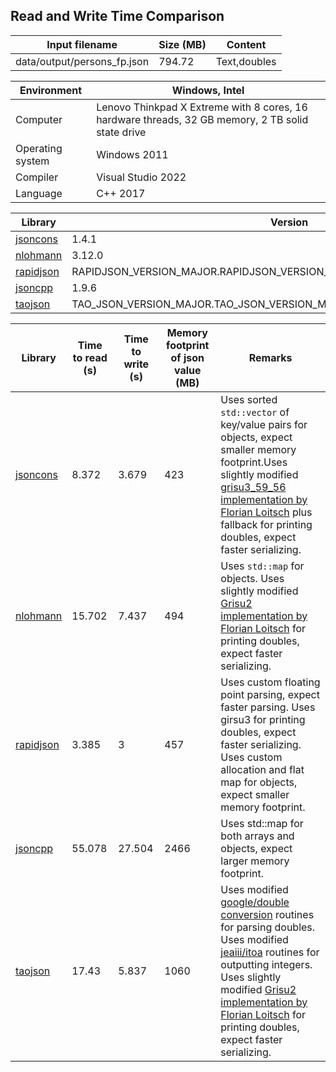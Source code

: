 
## Read and Write Time Comparison


Input filename|Size (MB)|Content
---|---|---
data/output/persons_fp.json|794.72|Text,doubles

Environment|Windows, Intel
---|---
Computer|Lenovo Thinkpad X Extreme with 8 cores, 16 hardware threads, 32 GB memory, 2 TB solid state drive
Operating system|Windows 2011
Compiler|Visual Studio 2022
Language|C++ 2017

Library|Version
---|---
[jsoncons](https://github.com/danielaparker/jsoncons)|1.4.1
[nlohmann](https://github.com/nlohmann/json)|3.12.0
[rapidjson](https://github.com/miloyip/rapidjson)|RAPIDJSON_VERSION_MAJOR.RAPIDJSON_VERSION_MINOR.RAPIDJSON_VERSION_PATCH
[jsoncpp](https://github.com/open-source-parsers/jsoncpp)|1.9.6
[taojson](https://github.com/taocpp/json)|TAO_JSON_VERSION_MAJOR.TAO_JSON_VERSION_MINOR.TAO_JSON_VERSION_PATCH

Library|Time to read (s)|Time to write (s)|Memory footprint of json value (MB)|Remarks
---|---|---|---|---
[jsoncons](https://github.com/danielaparker/jsoncons)|8.372|3.679|423|Uses sorted `std::vector` of key/value pairs for objects, expect smaller memory footprint.Uses slightly modified [grisu3_59_56 implementation by Florian Loitsch](https://florian.loitsch.com/publications) plus fallback for printing doubles, expect faster serializing.
[nlohmann](https://github.com/nlohmann/json)|15.702|7.437|494|Uses `std::map` for objects. Uses slightly modified [Grisu2 implementation by Florian Loitsch](https://florian.loitsch.com/publications) for printing doubles, expect faster serializing.
[rapidjson](https://github.com/miloyip/rapidjson)|3.385|3|457|Uses custom floating point parsing, expect faster parsing. Uses girsu3 for printing doubles, expect faster serializing. Uses custom allocation and flat map for objects, expect smaller memory footprint.
[jsoncpp](https://github.com/open-source-parsers/jsoncpp)|55.078|27.504|2466|Uses std::map for both arrays and objects, expect larger memory footprint.
[taojson](https://github.com/taocpp/json)|17.43|5.837|1060|Uses modified [google/double conversion](https://github.com/google/double-conversion) routines for parsing doubles. Uses modified [jeaiii/itoa](https://github.com/jeaiii/itoa) routines for outputting integers. Uses slightly modified [Grisu2 implementation by Florian Loitsch](https://florian.loitsch.com/publications) for printing doubles, expect faster serializing.

